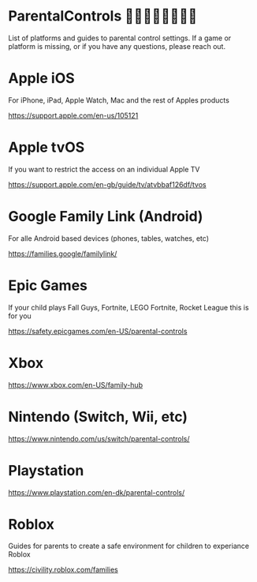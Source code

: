 # ParentalControls 👨🏿‍👩🏼‍👧🏽‍👦🏾
List of platforms and guides to parental control settings.
If a game or platform is missing, or if you have any questions, please reach out.

# Apple iOS
For iPhone, iPad, Apple Watch, Mac and the rest of Apples products

https://support.apple.com/en-us/105121

# Apple tvOS
If you want to restrict the access on an individual Apple TV

https://support.apple.com/en-gb/guide/tv/atvbbaf126df/tvos

# Google Family Link (Android)
For alle Android based devices (phones, tables, watches, etc)

https://families.google/familylink/

# Epic Games
If your child plays Fall Guys, Fortnite, LEGO Fortnite, Rocket League this is for you

https://safety.epicgames.com/en-US/parental-controls

# Xbox
https://www.xbox.com/en-US/family-hub

# Nintendo (Switch, Wii, etc)
https://www.nintendo.com/us/switch/parental-controls/

# Playstation
https://www.playstation.com/en-dk/parental-controls/

# Roblox
Guides for parents to create a safe environment for children to experiance Roblox

https://civility.roblox.com/families
